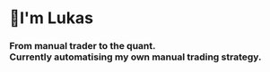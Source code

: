 <h1 align="left">👋I'm Lukas</h1>
<h3 align="left">From manual trader to the quant. </br> Currently automatising my own manual trading strategy.</h3>

